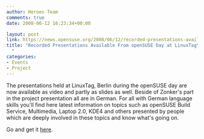 ```yaml
---
author: Heroes Team
comments: true
date: 2008-06-12 16:23:34+00:00

layout: post
link: https://news.opensuse.org/2008/06/12/recorded-presentations-available-from-opensuse-day-at-linuxtag/
title: "Recorded Presentations Available From openSUSE Day at LinuxTag\
  "
categories:
- Events
- Project
---
```

The presentations held at LinuxTag, Berlin during the openSUSE day are now available as video and partly as slides as well. Beside of Zonker's part in the project presentation all are in German. For all with German language skills you'll find here latest information on topics such as openSUSE Build Service, Multimedia, Laptop 2.0, KDE4 and others presented by people which are deeply involved in these topics and know what's going on.

Go and get it [here](http://de.opensuse.org/LinuxTag).
		
